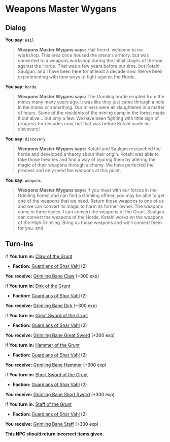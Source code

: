 # Weapons Master Wygans
## Dialog

**You say:** `Hail`



>**Weapons Master Wygans says:** Hail friend. welcome to our workshop.  This area once housed the arena's armory. but was converted to a weapons workshop during the initial stages of the war against the Horde.  That was a few years before our time. but Kotahl. Saulgan. and I have been here for at least a decade now.  We've been experimenting with new ways to fight against the Horde.

**You say:** `horde`



>**Weapons Master Wygans says:** The Grimling horde erupted from the mines many many years ago. It was like they just came through a hole in the mines or something. Our miners were all slaughtered in a matter of hours. Some of the residents of the mining camp in the forest made it out alive... but only a few. We have been fighting with little sign of progress for decades now, but that was before Kotahl made his discovery!

**You say:** `discovery`



>**Weapons Master Wygans says:** Kotahl and Saulgan researched the horde and developed a theory about their origin. Kotahl was able to take those theories and find a way of injuring them by altering the magic of their weapons through alchemy. We have perfected the process and only need the weapons at this point.

**You say:** `weapons`



>**Weapons Master Wygans says:** If you meet with our forces in the Grimling Forest and can find a Grimling officer, you may be able to get one of the weapons that we need. Return those weapons to one of us and we can convert its magic to harm its former owner. The weapons come in three styles. I can convert the weapons of the Grunt. Saulgan can convert the weapons of the Horde. Kotahl works on the weapons of the High Grimling. Bring us those weapons and we'll convert them for you.
end

## Turn-Ins



if **You turn in:** [Claw of the Grunt](/item/7170)


* __Faction:__ [Guardians of Shar Vahl](/faction/1513) (2)


 **You receive:**  [Grimling Bane Claw](/item/7171) (+300 exp)

if **You turn in:** [Dirk of the Grunt](/item/7180)


* __Faction:__ [Guardians of Shar Vahl](/faction/1513) (2)


 **You receive:**  [Grimling Bane Dirk](/item/7181) (+300 exp)

if **You turn in:** [Great Sword of the Grunt](/item/7174)


* __Faction:__ [Guardians of Shar Vahl](/faction/1513) (2)


 **You receive:**  [Grimling Bane Great Sword](/item/7175) (+300 exp)

if **You turn in:** [Hammer of the Grunt](/item/7176)


* __Faction:__ [Guardians of Shar Vahl](/faction/1513) (2)


 **You receive:**  [Grimling Bane Hammer](/item/7177) (+300 exp)

if **You turn in:** [Short Sword of the Grunt](/item/7172)


* __Faction:__ [Guardians of Shar Vahl](/faction/1513) (2)


 **You receive:**  [Grimling Bane Short Sword](/item/7173) (+300 exp)

if **You turn in:** [Staff of the Grunt](/item/7178)


* __Faction:__ [Guardians of Shar Vahl](/faction/1513) (2)


 **You receive:**  [Grimling Bane Staff](/item/7179) (+300 exp)

**This NPC *should* return incorrect items given.**





